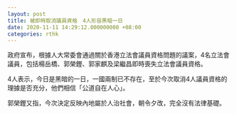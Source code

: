 ```yaml
---
layout: post
title: 被即時取消議員資格　4人形容黑暗一日
date: 2020-11-11 14:29:12.000000000 +08:00
categories: rthk
---
```


政府宣布，根據人大常委會通過關於香港立法會議員資格問題的議案，4名立法會議員，包括楊岳橋、郭榮鏗、郭家麒及梁繼昌即時喪失立法會議員資格。

4人表示，今日是黑暗的一日，一國兩制已不存在，至於今次取消4人議員資格的理據是否充分，他們相信「公道自在人心」。

郭榮鏗又指，今次決定反映內地屬於人治社會，朝令夕改，完全沒有法律基礎。
